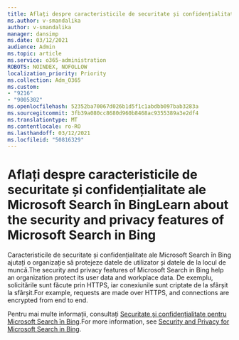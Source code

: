 ```yaml
---
title: Aflați despre caracteristicile de securitate și confidențialitate ale Microsoft Search în Bing
ms.author: v-smandalika
author: v-smandalika
manager: dansimp
ms.date: 03/12/2021
audience: Admin
ms.topic: article
ms.service: o365-administration
ROBOTS: NOINDEX, NOFOLLOW
localization_priority: Priority
ms.collection: Adm_O365
ms.custom:
- "9216"
- "9005302"
ms.openlocfilehash: 52352ba70067d026b1d5f1c1abdbb097bab3283a
ms.sourcegitcommit: 3fb39a080cc8680d960b8468ac9355389a3e2df4
ms.translationtype: MT
ms.contentlocale: ro-RO
ms.lasthandoff: 03/12/2021
ms.locfileid: "50816329"
---
```

# <a name="learn-about-the-security-and-privacy-features-of-microsoft-search-in-bing"></a><span data-ttu-id="70bd7-102">Aflați despre caracteristicile de securitate și confidențialitate ale Microsoft Search în Bing</span><span class="sxs-lookup"><span data-stu-id="70bd7-102">Learn about the security and privacy features of Microsoft Search in Bing</span></span>

<span data-ttu-id="70bd7-103">Caracteristicile de securitate și confidențialitate ale Microsoft Search în Bing ajutați o organizație să protejeze datele de utilizator și datele de la locul de muncă.</span><span class="sxs-lookup"><span data-stu-id="70bd7-103">The security and privacy features of Microsoft Search in Bing help an organization protect its user data and workplace data.</span></span> <span data-ttu-id="70bd7-104">De exemplu, solicitările sunt făcute prin HTTPS, iar conexiunile sunt criptate de la sfârșit la sfârșit.</span><span class="sxs-lookup"><span data-stu-id="70bd7-104">For example, requests are made over HTTPS, and connections are encrypted from end to end.</span></span>

<span data-ttu-id="70bd7-105">Pentru mai multe informații, consultați [Securitate și confidențialitate pentru Microsoft Search în Bing](https://docs.microsoft.com/microsoftsearch/security-for-search).</span><span class="sxs-lookup"><span data-stu-id="70bd7-105">For more information, see [Security and Privacy for Microsoft Search in Bing](https://docs.microsoft.com/microsoftsearch/security-for-search).</span></span>
